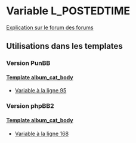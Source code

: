 # Variable L_POSTEDTIME
[Explication sur le forum des forums](http://forum.forumactif.com/t294113-listing-des-variables#L_POSTEDTIME)

## Utilisations dans les templates

### Version PunBB

#### [Template album_cat_body](punbb/album_cat_body.md)
* [Variable à la ligne 95](../punbb/album_cat_body.tpl#L95)

### Version phpBB2

#### [Template album_cat_body](subsilver/album_cat_body.md)
* [Variable à la ligne 168](../subsilver/album_cat_body.tpl#L168)